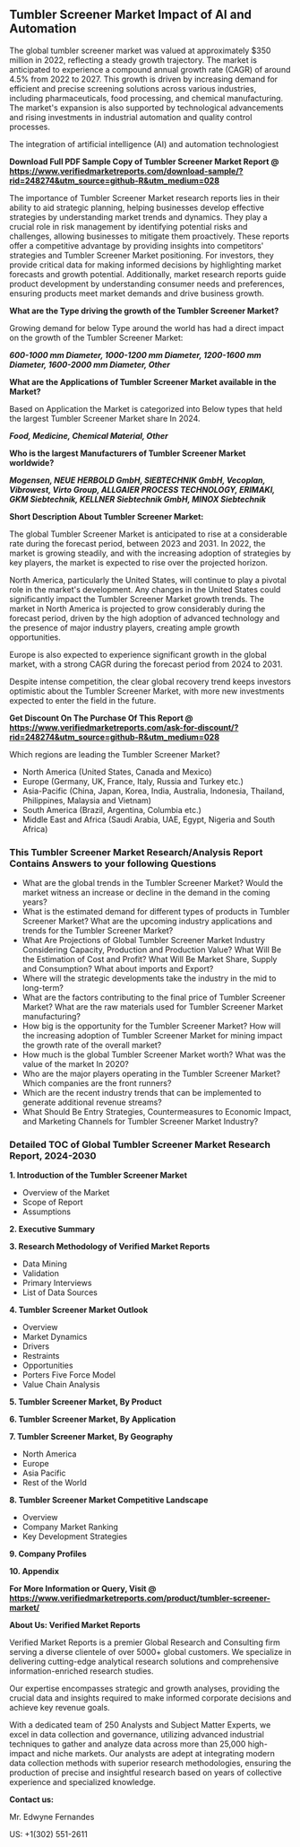 <h2>Tumbler Screener Market Impact of AI and Automation</h2><p>The global tumbler screener market was valued at approximately $350 million in 2022, reflecting a steady growth trajectory. The market is anticipated to experience a compound annual growth rate (CAGR) of around 4.5% from 2022 to 2027. This growth is driven by increasing demand for efficient and precise screening solutions across various industries, including pharmaceuticals, food processing, and chemical manufacturing. The market's expansion is also supported by technological advancements and rising investments in industrial automation and quality control processes.</p><p>The integration of artificial intelligence (AI) and automation technologiest</p><p id="" class=""><strong>Download Full PDF Sample Copy of Tumbler Screener Market Report @ <a href="https://www.verifiedmarketreports.com/download-sample/?rid=248274&utm_source=github-R&utm_medium=028" target="_blank">https://www.verifiedmarketreports.com/download-sample/?rid=248274&utm_source=github-R&utm_medium=028</a></strong></p><p>The importance of&nbsp;Tumbler Screener Market research reports lies in their ability to aid strategic planning, helping businesses develop effective strategies by understanding market trends and dynamics. They play a crucial role in risk management by identifying potential risks and challenges, allowing businesses to mitigate them proactively. These reports offer a competitive advantage by providing insights into competitors' strategies and Tumbler Screener Market positioning. For investors, they provide critical data for making informed decisions by highlighting market forecasts and growth potential. Additionally, market research reports guide product development by understanding consumer needs and preferences, ensuring products meet market demands and drive business growth.</p><p><strong>What are the&nbsp;Type driving the growth of the Tumbler Screener Market?</strong></p><p id="" class="">Growing demand for below Type around the world has had a direct impact on the growth of the Tumbler Screener Market:</p><em><strong>600-1000 mm Diameter, 1000-1200 mm Diameter, 1200-1600 mm Diameter, 1600-2000 mm Diameter, Other</strong></em></p><strong>What are the&nbsp;Applications&nbsp;of Tumbler Screener Market available in the Market?</strong></p><p id="" class="">Based on Application the Market is categorized into Below types that held the largest Tumbler Screener Market share In 2024.</p><em><strong>Food, Medicine, Chemical Material, Other</strong></em></p><strong>Who is the largest Manufacturers of Tumbler Screener Market worldwide?</strong></p><p><em><strong>Mogensen, NEUE HERBOLD GmbH, SIEBTECHNIK GmbH, Vecoplan, Vibrowest, Virto Group, ALLGAIER PROCESS TECHNOLOGY, ERIMAKI, GKM Siebtechnik, KELLNER Siebtechnik GmbH, MINOX Siebtechnik</strong></em></p><p id="" class=""><strong>Short Description About Tumbler Screener Market:</strong></p><p>The global Tumbler Screener Market is anticipated to rise at a considerable rate during the forecast period, between 2023 and 2031. In 2022, the market is growing steadily, and with the increasing adoption of strategies by key players, the market is expected to rise over the projected horizon.</p><p>North America, particularly the United States, will continue to play a pivotal role in the market's development. Any changes in the United States could significantly impact the Tumbler Screener Market growth trends. The market in North America is projected to grow considerably during the forecast period, driven by the high adoption of advanced technology and the presence of major industry players, creating ample growth opportunities.</p><p>Europe is also expected to experience significant growth in the global market, with a strong CAGR during the forecast period from 2024 to 2031.</p><p>Despite intense competition, the clear global recovery trend keeps investors optimistic about the Tumbler Screener Market, with more new investments expected to enter the field in the future.</p><p id="" class=""><strong>Get Discount On The Purchase Of This Report @ <a href="https://www.verifiedmarketreports.com/ask-for-discount/?rid=248274&utm_source=github-R&utm_medium=028" target="_blank">https://www.verifiedmarketreports.com/ask-for-discount/?rid=248274&utm_source=github-R&utm_medium=028</a></strong></p>Which regions are leading the Tumbler Screener Market?</p><ul><li>North America (United States, Canada and Mexico)</li><li>Europe (Germany, UK, France, Italy, Russia and Turkey etc.)</li><li>Asia-Pacific (China, Japan, Korea, India, Australia, Indonesia, Thailand, Philippines, Malaysia and Vietnam)</li><li>South America (Brazil, Argentina, Columbia etc.)</li><li>Middle East and Africa (Saudi Arabia, UAE, Egypt, Nigeria and South Africa)</li></ul><h3 id="" class="">This Tumbler Screener Market Research/Analysis Report Contains Answers to your following Questions</h3><ul><li>What are the global trends in the Tumbler Screener Market? Would the market witness an increase or decline in the demand in the coming years?</li><li>What is the estimated demand for different types of products in Tumbler Screener Market? What are the upcoming industry applications and trends for the Tumbler Screener Market?</li><li>What Are Projections of Global Tumbler Screener Market Industry Considering Capacity, Production and Production Value? What Will Be the Estimation of Cost and Profit? What Will Be Market Share, Supply and Consumption? What about imports and Export?</li><li>Where will the strategic developments take the industry in the mid to long-term?</li><li>What are the factors contributing to the final price of Tumbler Screener Market? What are the raw materials used for Tumbler Screener Market manufacturing?</li><li>How big is the opportunity for the Tumbler Screener Market? How will the increasing adoption of Tumbler Screener Market for mining impact the growth rate of the overall market?</li><li>How much is the global Tumbler Screener Market worth? What was the value of the market In 2020?</li><li>Who are the major players operating in the Tumbler Screener Market? Which companies are the front runners?</li><li>Which are the recent industry trends that can be implemented to generate additional revenue streams?</li><li>What Should Be Entry Strategies, Countermeasures to Economic Impact, and Marketing Channels for Tumbler Screener Market Industry?</li></ul><h3 id="" class="">Detailed TOC of Global Tumbler Screener Market Research Report, 2024-2030</h3><p id="" class=""><strong>1. Introduction of the Tumbler Screener Market</strong></p><ul><li>Overview of the Market</li><li>Scope of Report</li><li>Assumptions</li></ul><p id="" class=""><strong>2. Executive Summary</strong></p><p id="" class=""><strong>3. Research Methodology of Verified Market Reports</strong></p><ul><li>Data Mining</li><li>Validation</li><li>Primary Interviews</li><li>List of Data Sources</li></ul><p id="" class=""><strong>4. Tumbler Screener Market Outlook</strong></p><ul><li>Overview</li><li>Market Dynamics</li><li>Drivers</li><li>Restraints</li><li>Opportunities</li><li>Porters Five Force Model</li><li>Value Chain Analysis</li></ul><p id="" class=""><strong>5. Tumbler Screener Market, By Product</strong></p><p id="" class=""><strong>6. Tumbler Screener Market, By Application</strong></p><p id="" class=""><strong>7. Tumbler Screener Market, By Geography</strong></p><ul><li>North America</li><li>Europe</li><li>Asia Pacific</li><li>Rest of the World</li></ul><p id="" class=""><strong>8. Tumbler Screener Market Competitive Landscape</strong></p><ul><li>Overview</li><li>Company Market Ranking</li><li>Key Development Strategies</li></ul><p id="" class=""><strong>9. Company Profiles</strong></p><p id="" class=""><strong>10. Appendix</strong></p><p id="" class=""><strong>For More Information or Query, Visit @ <a href="https://www.verifiedmarketreports.com/product/tumbler-screener-market/" target="_blank">https://www.verifiedmarketreports.com/product/tumbler-screener-market/</a></strong></p><p id="" class=""><strong>About Us: Verified Market Reports</strong></p><p id="" class="">Verified Market Reports is a premier Global Research and Consulting firm serving a diverse clientele of over 5000+ global customers. We specialize in delivering cutting-edge analytical research solutions and comprehensive information-enriched research studies.</p><p id="" class="">Our expertise encompasses strategic and growth analyses, providing the crucial data and insights required to make informed corporate decisions and achieve key revenue goals.</p><p id="" class="">With a dedicated team of 250 Analysts and Subject Matter Experts, we excel in data collection and governance, utilizing advanced industrial techniques to gather and analyze data across more than 25,000 high-impact and niche markets. Our analysts are adept at integrating modern data collection methods with superior research methodologies, ensuring the production of precise and insightful research based on years of collective experience and specialized knowledge.</p><p id="" class=""><strong>Contact us:</strong></p><p id="" class="">Mr. Edwyne Fernandes</p><p id="" class="">US: +1(302) 551-2611</p>